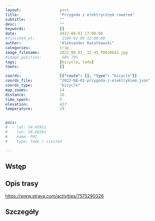 ```yaml
---
layout:                 post
title:                  "Przygoda z elektrycznym rowerem"
subtitle:               ""
desc:                   ""
keywords:               []
date:                   2022-08-01 17:00:00
#finished_at:            2100-02-09 12:00:00
author:                 "Aleksander Kwiatkowski"
categories:             trip
image_filename:         2022_08_01__12_45_P8010642.jpg
#image_position:         50% 70%
tags:                   [bicycle, todo]
towns:                  []

coords:                 [{"route": [], "type": "bicycle"}]
coords_file:            "2022-08-01-przygoda-z-elektrykiem.json"
coords_type:            "bicycle"
map_zooms:              14
distance:               16
time_spent:             5
elevation:              427
temperature:            19


pois:
#  - lat: 54.45911
#    lon: 18.56281
#    name: POI
#    type: todo / visited

---
```



## Wstęp

## Opis trasy

https://www.strava.com/activities/7575290326

## Szczegóły
